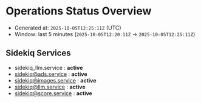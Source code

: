 # Operations Status Overview

- Generated at: `2025-10-05T12:25:11Z` (UTC)
- Window: last 5 minutes (`2025-10-05T12:20:11Z` → `2025-10-05T12:25:11Z`)

## Sidekiq Services
- sidekiq_llm.service : **active**
- sidekiq@ads.service : **active**
- sidekiq@images.service : **active**
- sidekiq@llm.service : **active**
- sidekiq@score.service : **active**

